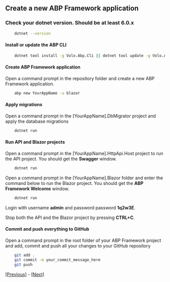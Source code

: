 ## Create a new ABP Framework application

### Check your dotnet version. Should be at least 6.0.x

```bash
    dotnet --version
```

#### Install or update the ABP CLI

```bash
    dotnet tool install -g Volo.Abp.Cli || dotnet tool update -g Volo.Abp.Cli
```

#### Create ABP Framework application

Open a command prompt in the repository folder and create a new ABP Framework application.

```bash
    abp new YourAppName -u blazor
```

#### Apply migrations

Open a command prompt in the [YourAppName].DbMigrator project and apply the database migrations

```bash
    dotnet run
```

#### Run API and Blazor projects

Open a command prompt in the [YourAppName].HttpApi.Host project to run the API project. You should get the **Swagger** window.

```bash
    dotnet run
```

Open a command prompt in the [YourAppName].Blazor folder and enter the command below to run the Blazor project. You should get the **ABP Framework Welcome** window.

```bash
    dotnet run
```

Login with username **admin** and password password **1q2w3E**.

Stop both the API and the Blazor project by pressing **CTRL+C**.

#### Commit and push everything to GitHub

Open a command prompt in the root folder of your ABP Framework project and add, commit and push all your changes to your GitHub repository

```bash
    git add .
    git commit -m your_commit_message_here
    git push
```

[[Previous]](tutorial/../1.create-a-new-github-repository.md) - [[Next]](tutorial/../3.create-an-sql-database-in-azure.md)
